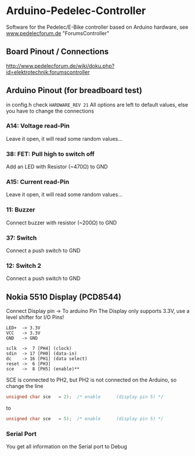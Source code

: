 # Arduino-Pedelec-Controller
Software for the Pedelec/E-Bike controller based on Arduino hardware, see www.pedelecforum.de "ForumsController"

## Board Pinout / Connections
http://www.pedelecforum.de/wiki/doku.php?id=elektrotechnik:forumscontroller

## Arduino Pinout (for breadboard test)
in config.h check ```HARDWARE_REV 21```
All options are left to default values, else you have to change the connections

### A14: Voltage read-Pin
Leave it open, it will read some random values...

### 38: FET: Pull high to switch off
Add an LED with Resistor (~470Ω) to GND

### A15: Current read-Pin
Leave it open, it will read some random values...

### 11: Buzzer
Connect buzzer with resistor (~200Ω) to GND

### 37: Switch
Connect a push switch to GND

### 12: Switch 2
Connect a push switch to GND

## Nokia 5510 Display (PCD8544)
Connect Display pin -> To arduino Pin
The Display only supports 3.3V, use a level shifter for I/O Pins!
```
LED+  -> 3.3V
VCC   -> 3.3V
GND   -> GND

sclk  ->  7 [PH4] (clock)
sdin  -> 17 [PH0] (data-in)
dc    -> 16 [PH1] (data select)
reset ->  6 [PH3]
sce   ->  8 [PH5] (enable)**
```

SCE is connected to PH2, but PH2 is not connected on the Arduino, so change the line
```cpp
unsigned char sce   = 2);  /* enable      (display pin 5) */
```
to
```cpp
unsigned char sce   = 5);  /* enable      (display pin 5) */
```

### Serial Port
You get all information on the Serial port to Debug



